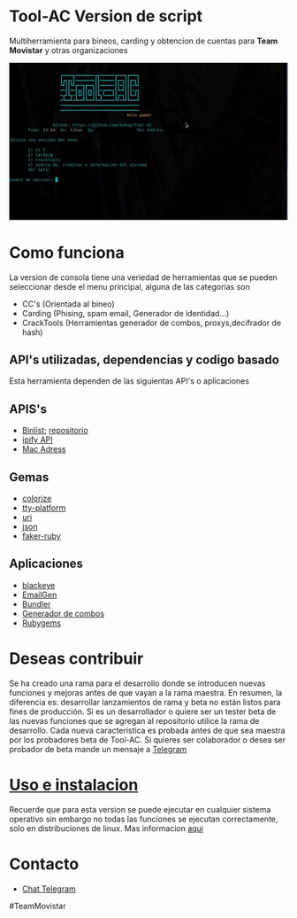 # Tool-AC Version de script
Multiherramienta para bineos, carding y obtencion de cuentas para **Team Movistar** y otras organizaciones

![Captura](/Images/Captura.jpg)
# Como funciona
La version de consola tiene una veriedad de herramientas que se pueden seleccionar desde el menu principal, alguna de las categorias son 
- CC's (Orientada al bineo)
- Carding (Phising, spam email, Generador de identidad...)
- CrackTools (Herramientas generador de combos, proxys,decifrador de hash)
## API's utilizadas, dependencias y codigo basado
Esta herramienta dependen de las siguientas API's o aplicaciones
## APIS's
- [Binlist](https://binlist.net/); [repositorio](https://github.com/binlist/data)
- [ipify API](https://www.ipify.org/)
- [Mac Adress](https://macaddress.io/)
## Gemas
- [colorize](https://rubygems.org/gems/colorize)
- [tty-platform](https://rubygems.org/gems/tty-platform)
- [uri](https://rubygems.org/gems/uri)
- [json](https://rubygems.org/gems/json)
- [faker-ruby](https://github.com/faker-ruby/faker#generators)

## Aplicaciones
- [blackeye](https://github.com/An0nUD4Y/blackeye)
- [EmailGen](https://github.com/navisecdelta/EmailGen)
- [Bundler](https://bundler.io/)
- [Generador de combos](https://github.com/Juni0r007/PasTerm)
- [Rubygems](https://rubygems.org/)

# Deseas contribuir
Se ha creado una rama para el desarrollo donde se introducen nuevas funciones y mejoras antes de que vayan a la rama maestra. En resumen, la diferencia es: desarrollar lanzamientos de rama y beta no están listos para fines de producción.
Si es un desarrollador o quiere ser un tester beta de las nuevas funciones que se agregan al repositorio utilice la rama de desarrollo.  Cada nueva característica es probada antes de que sea maestra por los probadores beta de Tool-AC.
Si quieres ser colaborador o desea ser probador de beta mande un mensaje a [Telegram](https://t.me/Kedap_Develop)
# [Uso e instalacion](/Docs/Instaladores.md)
Recuerde que para esta version se puede ejecutar en cualquier sistema operativo sin embargo no todas las funciones se ejecutan correctamente, solo en distribuciones de linux. Mas informacion [aqui](/Docs/Instaladores.md)
# Contacto 
- [Chat Telegram](https://t.me/Kedap_Develop)

#TeamMovistar